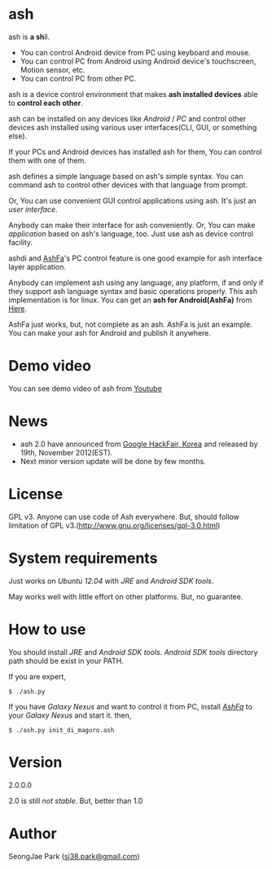 # ash
ash is **a sh**ll.

- You can control Android device from PC using keyboard and mouse.
- You can control PC from Android using Android device's touchscreen, Motion sensor, etc.
- You can control PC from other PC.

ash is a device control environment that makes **ash installed devices** able to **control each other**.

ash can be installed on any devices like _Android_ / _PC_ and control other devices ash installed using various user interfaces(CLI, GUI, or something else).

If your PCs and Android devices has installed ash for them, You can control them with one of them.

ash defines a simple language based on ash's simple syntax.
You can command ash to control other devices with that language from prompt.

Or, You can use convenient GUI control applications using ash.
It's just an _user interface_.

Anybody can make their interface for ash conveniently.
Or, You can make _application_ based on ash's language, too. Just use ash as device control facility.

ashdi and [AshFa](https://github.com/sjp38/AshFa)'s PC control feature is one good example for ash interface layer application.

Anybody can implement ash using any language, any platform, if and only if they support ash language syntax and basic operations properly.
This ash implementation is for linux. You can get an **ash for Android(AshFa)** from [Here](https://github.com/sjp38/AshFa).

AshFa just works, but, not complete as an ash. AshFa is just an example. You can make your ash for Android and publish it anywhere.

# Demo video
You can see demo video of ash from [Youtube](http://www.youtube.com/watch?gl=KR&hl=en&client=mv-google&v=XaA7UHmpJsU&t=0s&nomobile=1)

# News
 - ash 2.0 have announced from [Google HackFair, Korea](http://googlekoreablog.blogspot.kr/2012/11/google-hackfair_6.html) and released by 19th, November 2012(EST).
 - Next minor version update will be done by few months.

# License
GPL v3.
Anyone can use code of Ash everywhere. But, should follow limitation of GPL v3.(http://www.gnu.org/licenses/gpl-3.0.html)


# System requirements
Just works on _Ubuntu 12.04_ with _JRE_ and _Android SDK tools_.

May works well with little effort on other platforms. But, no guarantee.

# How to use
You should install _JRE_ and _Android SDK tools_. _Android SDK tools_ directory path should be exist in your PATH.

If you are expert,

`$ ./ash.py`

If you have _Galaxy Nexus_ and want to control it from PC, install [_AshFa_](https://github.com/sjp38/AshFa) to your _Galaxy Nexus_ and start it. then,

`$ ./ash.py init_di_maguro.ash`


# Version
2.0.0.0

2.0 is still *not stable*. But, better than 1.0

# Author
SeongJae Park (sj38.park@gmail.com)

